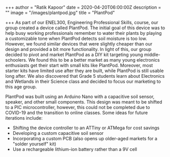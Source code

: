 +++
author = "Ratik Kapoor"
date = 2020-04-20T06:00:00Z
description = ""
image = "/images/plantpod.jpg"
title = "PlantPod"

+++
As part of our ENEL300, Engineering Professional Skills, course, our group created a device called PlantPod. The initial goal of this device was to help busy working professionals remember to water their plants by playing a customizable tone when PlantPod detects soil moisture is too low. However, we found similar devices that were slightly cheaper than our design and provided a bit more functionality. In light of this, our group decided to pivot and market PlantPod as a DIY kit targeting young middle-schoolers. We found this to be a better market as many young electronics enthusiasts get their start with small kits like PlantPod. Moreover, most starter kits have limited use after they are built, while PlantPod is still usable long after. We also discovered that Grade 5 students learn about Electronics and Wetlands in their Science class and decided to focus our marketing to this age group.

PlantPod was built using an Arduino Nano with a capacitive soil sensor, speaker, and other small components. This design was meant to be shifted to a PIC microcontroller, however, this could not be completed due to COVID-19 and the transition to online classes. Some ideas for future iterations include:

* Shifting the device controller to an ATTiny or ATMega for cost savings
* Developing a custom capacitive soil sensor
* Incorporating a custom PCB (also opens up older-aged markets for a "solder yourself" kit)
* Use a rechargeable lithium-ion battery rather than a 9V cell